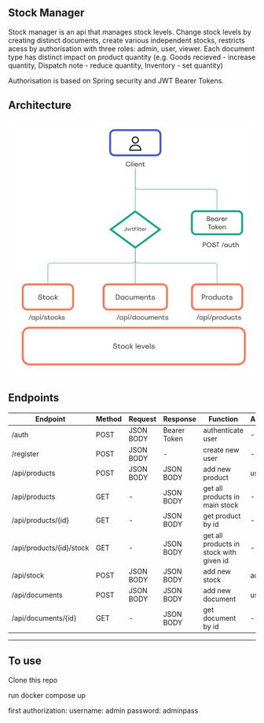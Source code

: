## Stock Manager
Stock manager is an api that manages stock levels. Change stock levels by creating distinct documents, create various independent stocks, restricts acess by authorisation with three roles: admin, user, viewer. Each document type has distinct impact on product quantity (e.g. Goods recieved - increase quantity, Dispatch note - reduce quantity, Inventory - set quantity)
  
Authorisation is based on Spring security and JWT Bearer Tokens.

## Architecture
![](architecture.jpg)

## Endpoints


|    Endpoint    | Method |  Request  |   Response   |            Function            | Authorization |
|    --------    |-------- |--------  |--------   |            --------            |-------- |
| /auth          | POST   | JSON BODY | Bearer Token | authenticate user              | -             |
|/register | POST   | JSON BODY | -    | create new user               | -    |
| /api/products  | POST   | JSON BODY | JSON BODY    | add new product                | user, admin   |
| /api/products  | GET    | -         | JSON BODY    | get all products in main stock | -             |
| /api/products/{id}  | GET    | -         | JSON BODY    | get product by id |        -     |
| /api/products/{id}/stock  | GET    | -         | JSON BODY    | get all products in stock with given id | - |      
| /api/stock     | POST   | JSON BODY | JSON BODY    | add new stock                  | admin         |
| /api/documents | POST   | JSON BODY | JSON BODY    | add new document               | user,admin    |
|/api/documents/{id} | GET   | - | JSON BODY    | get document by id               | -    |
---------------------------------------------------------------------------------------------

## To use
Clone this repo

run docker compose up

first authorization:
username: admin
password: adminpass
